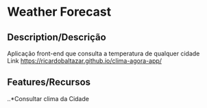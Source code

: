 # Weather Forecast  
  
## Description/Descrição

Aplicação front-end que consulta a temperatura de qualquer cidade  
Link https://ricardobaltazar.github.io/clima-agora-app/  
  
## Features/Recursos  
..*Consultar clima da Cidade
  
## 


